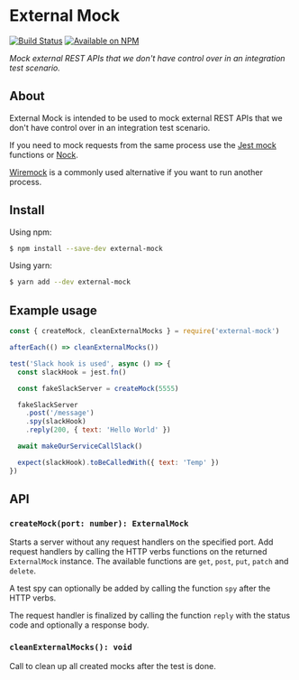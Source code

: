 # External Mock

[![Build Status](https://github.com/TobiasL/external-mock/workflows/Test%20and%20lint/badge.svg)](https://github.com/TobiasL/external-mock/actions)
[![Available on NPM](https://img.shields.io/npm/v/external-mock.svg)](https://npmjs.com/package/external-mock)

*Mock external REST APIs that we don't have control over in an integration test scenario.*

## About

External Mock is intended to be used to mock external REST APIs that we don't
have control over in an integration test scenario.

If you need to mock requests from the same process use the [Jest mock](https://jestjs.io/docs/mock-functions) functions or [Nock](https://github.com/nock/nock).

[Wiremock](https://github.com/wiremock/wiremock) is a commonly used alternative if you want to run another process.

## Install

Using npm:

```bash
$ npm install --save-dev external-mock
```

Using yarn:

```bash
$ yarn add --dev external-mock
```

## Example usage

```javascript
const { createMock, cleanExternalMocks } = require('external-mock')

afterEach(() => cleanExternalMocks())

test('Slack hook is used', async () => {
  const slackHook = jest.fn()

  const fakeSlackServer = createMock(5555)

  fakeSlackServer
    .post('/message')
    .spy(slackHook)
    .reply(200, { text: 'Hello World' })

  await makeOurServiceCallSlack()

  expect(slackHook).toBeCalledWith({ text: 'Temp' })
})

```

## API

### `createMock(port: number): ExternalMock`

Starts a server without any request handlers on the specified port.
Add request handlers by calling the HTTP verbs functions on the returned `ExternalMock` instance.
The available functions are `get`, `post`, `put`, `patch` and `delete`.

A test spy can optionally be added by calling the function `spy` after the HTTP verbs.

The request handler is finalized by calling the function `reply` with the status code and optionally a response body.

### `cleanExternalMocks(): void`

Call to clean up all created mocks after the test is done.
